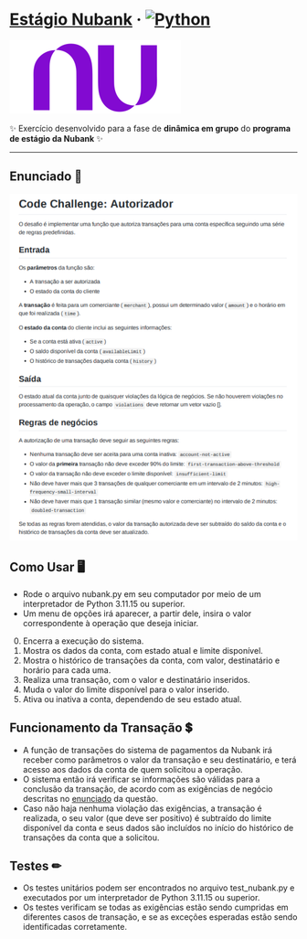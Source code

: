 # [**Estágio Nubank**](https://estagio.nubank.com.br/) &middot; [![Python](https://img.shields.io/static/v1?label=Python&message=3.11.15&color=ffff00&style=for-the-badge&logo=python)](https://www.python.org/)

[![Nubank](media/nubank-logo.png)](https://nubank.com.br/)

&#10024; Exercício desenvolvido para a fase de **dinâmica em grupo** do **programa de estágio da Nubank** &#10024;

<hr/>

## Enunciado &#x1F4C4;
![Enunciado](media/exercise.png)

## Como Usar &#x1f5a5;
* Rode o arquivo nubank.py em seu computador por meio de um interpretador de Python 3.11.15 ou superior.
* Um menu de opções irá aparecer, a partir dele, insira o valor correspondente à operação que deseja iniciar.
0. Encerra a execução do sistema.
1. Mostra os dados da conta, com estado atual e limite disponível.
2. Mostra o histórico de transações da conta, com valor, destinatário e horário para cada uma.
3. Realiza uma transação, com o valor e destinatário inseridos.
4. Muda o valor do limite disponível para o valor inserido.
5. Ativa ou inativa a conta, dependendo de seu estado atual.

## Funcionamento da Transação &#x1F4B2;
* A função de transações do sistema de pagamentos da Nubank irá receber como parâmetros o valor da transação e seu destinatário, e terá acesso aos dados da conta de quem solicitou a operação.
* O sistema então irá verificar se informações são válidas para a conclusão da transação, de acordo com as exigências de negócio descritas no [enunciado](#enunciado-) da questão.
* Caso não haja nenhuma violação das exigências, a transação é realizada, o seu valor (que deve ser positivo) é subtraído do limite disponível da conta e seus dados são incluídos no início do histórico de transações da conta que a solicitou.

## Testes &#x270F;
* Os testes unitários podem ser encontrados no arquivo test_nubank.py e executados por um interpretador de Python 3.11.15 ou superior.
* Os testes verificam se todas as exigências estão sendo cumpridas em diferentes casos de transação, e se as exceções esperadas estão sendo identificadas corretamente.

